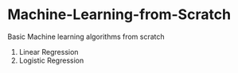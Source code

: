 # Machine-Learning-from-Scratch
Basic Machine learning algorithms from scratch

1. Linear Regression 
2. Logistic Regression
